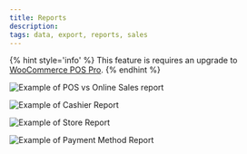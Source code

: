 ```yaml
---
title: Reports
description: 
tags: data, export, reports, sales
---
```


{% hint style='info' %}
This feature is requires an upgrade to [WooCommerce POS Pro](http://wcpos.com/pro).
{% endhint %}

![Example of POS vs Online Sales report](http://wcpos.com/wp-content/uploads/2015/06/sales-report-1024x1019.png "Example of POS vs Online Sales report")

![Example of Cashier Report](http://wcpos.com/wp-content/uploads/2015/06/cashier-report-1024x768.png "Example of Cashier Report")

![Example of Store Report](http://wcpos.com/wp-content/uploads/2015/06/store-report-1024x763.png "Example of Store Report")

![Example of Payment Method Report](http://wcpos.com/wp-content/uploads/2015/06/gateway-report-1024x767.png "Example of Payment Method Report")
